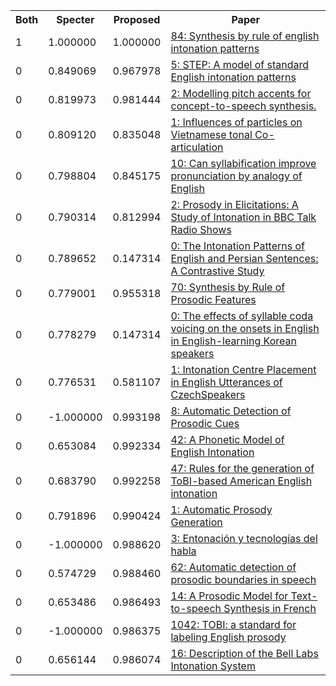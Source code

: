 <html><table><tr>
<th>Both</th>
<th>Specter</th>
<th>Proposed</th>
<th>Paper</th>
</tr>
<tr>
<td>1</td>
<td>1.000000</td>
<td>1.000000</td>
<td><a href="https://www.semanticscholar.org/paper/f29b2b83d956b2cf8dfb9d4eb54b91752886fe87">84: Synthesis by rule of english intonation patterns</a></td>
</tr>
<tr>
<td>0</td>
<td>0.849069</td>
<td>0.967978</td>
<td><a href="https://www.semanticscholar.org/paper/704e5dd57a1f6146626c2840df84311ebb44ef76">5: STEP: A model of standard English intonation patterns</a></td>
</tr>
<tr>
<td>0</td>
<td>0.819973</td>
<td>0.981444</td>
<td><a href="https://www.semanticscholar.org/paper/75ba6ad69fab7c796e32ed560ff140e0da0dad0d">2: Modelling pitch accents for concept-to-speech synthesis.</a></td>
</tr>
<tr>
<td>0</td>
<td>0.809120</td>
<td>0.835048</td>
<td><a href="https://www.semanticscholar.org/paper/01cf725ee15164e80014ba1ee415947ac14bee2e">1: Influences of particles on Vietnamese tonal Co-articulation</a></td>
</tr>
<tr>
<td>0</td>
<td>0.798804</td>
<td>0.845175</td>
<td><a href="https://www.semanticscholar.org/paper/d2b78c5f972be1a63981ad071fc165f3173c83db">10: Can syllabification improve pronunciation by analogy of English</a></td>
</tr>
<tr>
<td>0</td>
<td>0.790314</td>
<td>0.812994</td>
<td><a href="https://www.semanticscholar.org/paper/f59c62ff608f2e9f7f7223032336cbb2005fdaae">2: Prosody in Elicitations: A Study of Intonation in BBC Talk Radio Shows</a></td>
</tr>
<tr>
<td>0</td>
<td>0.789652</td>
<td>0.147314</td>
<td><a href="https://www.semanticscholar.org/paper/41b5c694d59bed238eb2dbdbc818eaa6e24d4da4">0: The Intonation Patterns of English and Persian Sentences: A Contrastive Study</a></td>
</tr>
<tr>
<td>0</td>
<td>0.779001</td>
<td>0.955318</td>
<td><a href="https://www.semanticscholar.org/paper/c88872653ca533811db1aeb4ca5a086e219b9e30">70: Synthesis by Rule of Prosodic Features</a></td>
</tr>
<tr>
<td>0</td>
<td>0.778279</td>
<td>0.147314</td>
<td><a href="https://www.semanticscholar.org/paper/8ca073a17bd0c1e77fcdb66900b74298af6436d3">0: The effects of syllable coda voicing on the onsets in English in English-learning Korean speakers</a></td>
</tr>
<tr>
<td>0</td>
<td>0.776531</td>
<td>0.581107</td>
<td><a href="https://www.semanticscholar.org/paper/743572d70e22933c14ef702c959ceaa6159cb962">1: Intonation Centre Placement in English Utterances of CzechSpeakers</a></td>
</tr>
<tr>
<td>0</td>
<td>-1.000000</td>
<td>0.993198</td>
<td><a href="https://www.semanticscholar.org/paper/fc853829d9ef6f0c6f8ce7974a356dd881e0b8bb">8: Automatic Detection of Prosodic Cues</a></td>
</tr>
<tr>
<td>0</td>
<td>0.653084</td>
<td>0.992334</td>
<td><a href="https://www.semanticscholar.org/paper/4a3267ca4490e512515b4193447f7ba0b33487b7">42: A Phonetic Model of English Intonation</a></td>
</tr>
<tr>
<td>0</td>
<td>0.683790</td>
<td>0.992258</td>
<td><a href="https://www.semanticscholar.org/paper/d5f67628f64a722474702da06fa4679c0e36d0ef">47: Rules for the generation of ToBI-based American English intonation</a></td>
</tr>
<tr>
<td>0</td>
<td>0.791896</td>
<td>0.990424</td>
<td><a href="https://www.semanticscholar.org/paper/672561308a7abfc34e353173a343c767264185a9">1: Automatic Prosody Generation</a></td>
</tr>
<tr>
<td>0</td>
<td>-1.000000</td>
<td>0.988620</td>
<td><a href="https://www.semanticscholar.org/paper/e44ff749c554156688dd7ae52adc7ee3e4ebdd7b">3: Entonación y tecnologías del habla</a></td>
</tr>
<tr>
<td>0</td>
<td>0.574729</td>
<td>0.988460</td>
<td><a href="https://www.semanticscholar.org/paper/9ac11e47e46d99792669704b893e7607ed4f1271">62: Automatic detection of prosodic boundaries in speech</a></td>
</tr>
<tr>
<td>0</td>
<td>0.653486</td>
<td>0.986493</td>
<td><a href="https://www.semanticscholar.org/paper/f31c6952b33d66329863749eaabde44c0a539003">14: A Prosodic Model for Text-to-speech Synthesis in French</a></td>
</tr>
<tr>
<td>0</td>
<td>-1.000000</td>
<td>0.986375</td>
<td><a href="https://www.semanticscholar.org/paper/a410c0e50f52d3313bc9270d45e26795607562ef">1042: TOBI: a standard for labeling English prosody</a></td>
</tr>
<tr>
<td>0</td>
<td>0.656144</td>
<td>0.986074</td>
<td><a href="https://www.semanticscholar.org/paper/3e1b63b9d80804c50e7afdb86da7736cc04c0ff2">16: Description of the Bell Labs Intonation System</a></td>
</tr>
</table></html>
